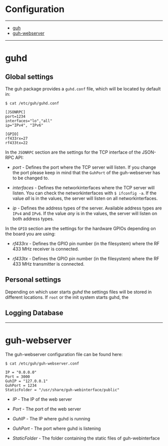 # Configuration
--------------------------------------------
* [guh](https://github.com/guh/guh/wiki/Configuration#guh)
* [guh-webserver](https://github.com/guh/guh/wiki/Configuration#guh-webserver) 

--------------------------------------------
# guhd





## Global settings
The guh package provides a `guhd.conf` file, which will be located by default in:

    $ cat /etc/guh/guhd.conf

    [JSONRPC]
    port=1234
    interfaces="lo","all"
    ip="IPv4", "IPv6"

    [GPIO]
    rf433rx=27
    rf433tx=22


In the `JSONRPC` section are the settings for the TCP interface of the JSON-RPC API: 

* *port* - Defines the port where the TCP server will listen. If you change the port please keep in mind that the `GuhPort` of the guh-webserver has to be changed to.

* *interfaces* - Defines the networkinterfaces where the TCP server will listen. You can check the networkinterfaces with `$ ifconfig -a`. If the value *all* is in the values, the server will listen on all networkinterfaces. 

* *ip* - Defines the address types of the server. Available address types are `IPv4` and `IPv6`. If the value *any* is in the values, the server will listen on both address types. 

In the `GPIO` section are the settings for the hardware GPIOs depending on the board you are using:

* *rf433rx* - Defines the GPIO pin number (in the filesystem) where the RF 433 MHz receiver is connected. 

* *rf433tx* - Defines the GPIO pin number (in the filesystem) where the RF 433 MHz transmitter is connected.

## Personal settings



Depending on which user starts *guhd* the settings files will be stored in different locations. If `root` or the init system starts guhd, the 

## Logging Database




--------------------------------------------
# guh-webserver
The guh-webserver configuration file can be found here:


    $ cat /etc/guh/guh-webserver.conf

    IP = "0.0.0.0"
    Port = 3000
    GuhIP = "127.0.0.1"
    GuhPort = 1234
    StaticFolder = "/usr/share/guh-webinterface/public"


* *IP* - The IP of the web server

* *Port* - The port of the web server

* *GuhIP* - The IP where guhd is running

* *GuhPort* - The port where guhd is listening 

* *StaticFolder* - The folder containing the static files of guh-webinterface











